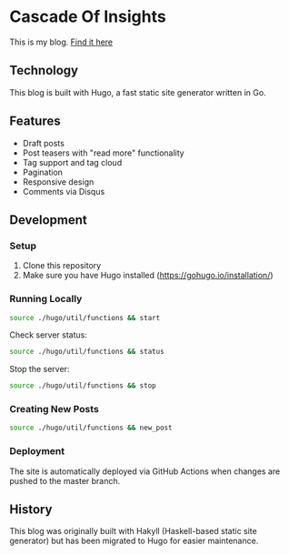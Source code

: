 # Cascade Of Insights

This is my blog. [Find it here](https://agbell.github.io)

## Technology

This blog is built with Hugo, a fast static site generator written in Go.

## Features

* Draft posts
* Post teasers with "read more" functionality
* Tag support and tag cloud
* Pagination
* Responsive design
* Comments via Disqus

## Development

### Setup

1. Clone this repository
2. Make sure you have Hugo installed (https://gohugo.io/installation/)

### Running Locally

```bash
source ./hugo/util/functions && start
```

Check server status:
```bash
source ./hugo/util/functions && status
```

Stop the server:
```bash
source ./hugo/util/functions && stop
```

### Creating New Posts

```bash
source ./hugo/util/functions && new_post
```

### Deployment

The site is automatically deployed via GitHub Actions when changes are pushed to the master branch.

## History

This blog was originally built with Hakyll (Haskell-based static site generator) but has been migrated to Hugo for easier maintenance.
